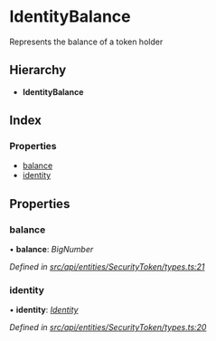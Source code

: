 # IdentityBalance

Represents the balance of a token holder

## Hierarchy

* **IdentityBalance**

## Index

### Properties

* [balance](identitybalance.md#balance)
* [identity](identitybalance.md#identity)

## Properties

### balance

• **balance**: _BigNumber_

_Defined in_ [_src/api/entities/SecurityToken/types.ts:21_](https://github.com/PolymathNetwork/polymesh-sdk/blob/7362b318/src/api/entities/SecurityToken/types.ts#L21)

### identity

• **identity**: [_Identity_](../classes/identity.md)

_Defined in_ [_src/api/entities/SecurityToken/types.ts:20_](https://github.com/PolymathNetwork/polymesh-sdk/blob/7362b318/src/api/entities/SecurityToken/types.ts#L20)

